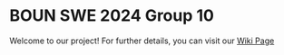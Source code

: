 # BOUN SWE 2024 Group 10
Welcome to our project! For further details, you can visit our [Wiki Page](https://github.com/bounswe/bounswe2024group10/wiki)
